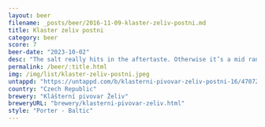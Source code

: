 ```yaml
---
layout: beer
filename: _posts/beer/2016-11-09-klaster-zeliv-postni.md
title: Klaster zeliv postni
category: beer
score: 7
beer-date: "2023-10-02"
desc: "The salt really hits in the aftertaste. Otherwise it’s a mid range porter. Bonus points for being interesting"
permalink: /beer/:title.html
img: /img/list/klaster-zeliv-postni.jpeg
untappd: "https://untappd.com/b/klasterni-pivovar-zeliv-postni-16/4707245"
country: "Czech Republic"
brewery: "Klášterní pivovar Želiv"
breweryURL: "brewery/klasterni-pivovar-zeliv.html"
style: "Porter - Baltic"
---
```


